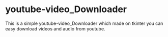 # youtube-video_Downloader

This is a simple youtube-video_Downloader which made on tkinter you can easy download videos and audio from youtube.
